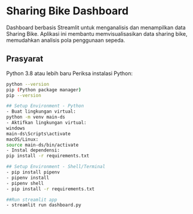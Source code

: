 # Sharing Bike Dashboard
Dashboard berbasis Streamlit untuk menganalisis dan menampilkan data Sharing Bike.
Aplikasi ini membantu memvisualisasikan data sharing bike, memudahkan analisis pola penggunaan sepeda.

## Prasyarat
 Python 3.8 atau lebih baru
 Periksa instalasi Python:
  ```bash
  python --version
  pip (Python package manager)
 pip --version

## Setup Environment - Python
- Buat lingkungan virtual:
  python -m venv main-ds
- Aktifkan lingkungan virtual:
  windows
  main-ds\Scripts\activate
  macOS/Linux:
  source main-ds/bin/activate
- Instal dependensi:
  pip install -r requirements.txt

## Setup Environment - Shell/Terminal 
- pip install pipenv
- pipenv install
- pipenv shell
- pip install -r requirements.txt

##Run streamlit app
- streamlit run dashboard.py
